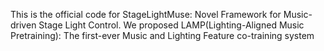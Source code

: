 This is the official code for StageLightMuse: Novel Framework for Music-driven Stage Light Control.
We proposed LAMP(Lighting-Aligned Music Pretraining): The first-ever Music and Lighting Feature co-training system
